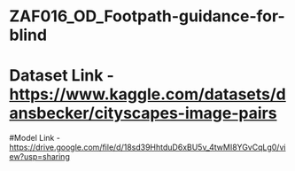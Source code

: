 # ZAF016_OD_Footpath-guidance-for-blind

# Dataset Link - https://www.kaggle.com/datasets/dansbecker/cityscapes-image-pairs

#Model Link - https://drive.google.com/file/d/18sd39HhtduD6xBU5v_4twMI8YGvCqLg0/view?usp=sharing
